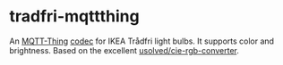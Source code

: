 # tradfri-mqttthing

An [MQTT-Thing](https://github.com/arachnetech/homebridge-mqttthing)
[codec](https://github.com/arachnetech/homebridge-mqttthing/blob/master/docs/Configuration.md#codecs)
for IKEA Trådfri light bulbs. It supports color and brightness.
Based on the excellent [usolved/cie-rgb-converter](https://github.com/usolved/cie-rgb-converter).
 
